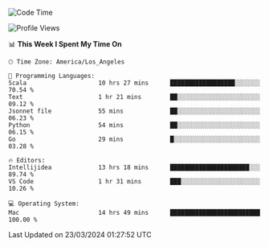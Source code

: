 <!--START_SECTION:waka-->
![Code Time](http://img.shields.io/badge/Code%20Time-901%20hrs%2053%20mins-blue)

![Profile Views](http://img.shields.io/badge/Profile%20Views-22-blue)

📊 **This Week I Spent My Time On** 

```text
🕑︎ Time Zone: America/Los_Angeles

💬 Programming Languages: 
Scala                    10 hrs 27 mins      ██████████████████░░░░░░░   70.54 % 
Text                     1 hr 21 mins        ██░░░░░░░░░░░░░░░░░░░░░░░   09.12 % 
Jsonnet file             55 mins             ██░░░░░░░░░░░░░░░░░░░░░░░   06.23 % 
Python                   54 mins             ██░░░░░░░░░░░░░░░░░░░░░░░   06.15 % 
Go                       29 mins             █░░░░░░░░░░░░░░░░░░░░░░░░   03.28 % 

🔥 Editors: 
Intellijidea             13 hrs 18 mins      ██████████████████████░░░   89.74 % 
VS Code                  1 hr 31 mins        ███░░░░░░░░░░░░░░░░░░░░░░   10.26 % 

💻 Operating System: 
Mac                      14 hrs 49 mins      █████████████████████████   100.00 % 
```


 Last Updated on 23/03/2024 01:27:52 UTC
<!--END_SECTION:waka-->
